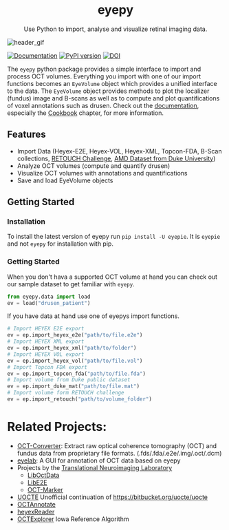 <h1 align="center">eyepy</h1>
<p align="center">
Use Python to import, analyse and visualize retinal imaging data.
</p>

![header_gif](https://user-images.githubusercontent.com/5720058/228815448-4b561246-dac9-4f8f-abde-e0dd5457a72b.gif)

[![Documentation](https://img.shields.io/badge/docs-eyepy-blue)](https://MedVisBonn.github.io/eyepy)
[![PyPI version](https://badge.fury.io/py/eyepie.svg)](https://badge.fury.io/py/eyepie)
[![DOI](https://zenodo.org/badge/292547201.svg)](https://zenodo.org/badge/latestdoi/292547201)


The `eyepy` python package provides a simple interface to import and process OCT volumes. Everything you import with one of our import functions becomes an `EyeVolume` object which provides a unified interface to the data. The `EyeVolume` object provides methods to plot the localizer (fundus) image and B-scans as well as to compute and plot quantifications of voxel annotations such as drusen. Check out the [documentation](https://MedVisBonn.github.io/eyepy), especially the [Cookbook](https://medvisbonn.github.io/eyepy/cookbook/) chapter, for more information.

## Features

* Import Data (Heyex-E2E, Heyex-VOL, Heyex-XML, Topcon-FDA, B-Scan collections, [RETOUCH Challenge](https://retouch.grand-challenge.org/), [AMD Dataset from Duke University](https://people.duke.edu/~sf59/RPEDC_Ophth_2013_dataset.htm))
* Analyze OCT volumes (compute and quantify drusen)
* Visualize OCT volumes with annotations and quantifications
* Save and load EyeVolume objects

## Getting Started

### Installation
To install the latest version of eyepy run `pip install -U eyepie`. It is `eyepie` and not `eyepy` for installation with pip.

### Getting Started
When you don't hava a supported OCT volume at hand you can check out our sample dataset to get familiar with `eyepy`.

```python
from eyepy.data import load
ev = load("drusen_patient")
```

If you have data at hand use one of eyepys import functions.

```python
# Import HEYEX E2E export
ev = ep.import_heyex_e2e("path/to/file.e2e")
# Import HEYEX XML export
ev = ep.import_heyex_xml("path/to/folder")
# Import HEYEX VOL export
ev = ep.import_heyex_vol("path/to/file.vol")
# Import Topcon FDA export
ev = ep.import_topcon_fda("path/to/file.fda")
# Import volume from Duke public dataset
ev = ep.import_duke_mat("path/to/file.mat")
# Import volume form RETOUCH challenge
ev = ep.import_retouch("path/to/volume_folder")
```

# Related Projects:

+ [OCT-Converter](https://github.com/marksgraham/OCT-Converter): Extract raw optical coherence tomography (OCT) and fundus data from proprietary file formats. (.fds/.fda/.e2e/.img/.oct/.dcm)
+ [eyelab](https://github.com/MedVisBonn/eyelab): A GUI for annotation of OCT data based on eyepy
+ Projects by the [Translational Neuroimaging Laboratory](https://github.com/neurodial)
  + [LibOctData](https://github.com/neurodial/LibOctData)
  + [LibE2E](https://github.com/neurodial/LibE2E)
  + [OCT-Marker](https://github.com/neurodial/OCT-Marker)
+ [UOCTE](https://github.com/TSchlosser13/UOCTE) Unofficial continuation of https://bitbucket.org/uocte/uocte
+ [OCTAnnotate](https://github.com/krzyk87/OCTAnnotate)
+ [heyexReader](https://github.com/ayl/heyexReader)
+ [OCTExplorer](https://www.iibi.uiowa.edu/oct-reference) Iowa Reference Algorithm
